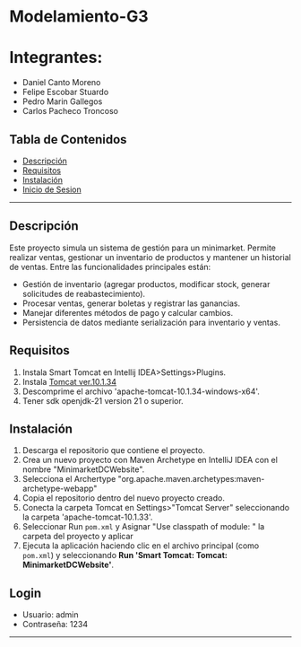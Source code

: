 # Modelamiento-G3
# Integrantes: 
- Daniel Canto Moreno
- Felipe Escobar Stuardo
- Pedro Marin Gallegos
- Carlos Pacheco Troncoso

## Tabla de Contenidos
- [Descripción](#descripción)
- [Requisitos](#requisitos)
- [Instalación](#instalación)
- [Inicio de Sesion](#login)

---

## Descripción
Este proyecto simula un sistema de gestión para un minimarket. Permite realizar ventas, gestionar un inventario de productos y mantener un historial de ventas. Entre las funcionalidades principales están:

- Gestión de inventario (agregar productos, modificar stock, generar solicitudes de reabastecimiento).
- Procesar ventas, generar boletas y registrar las ganancias.
- Manejar diferentes métodos de pago y calcular cambios.
- Persistencia de datos mediante serialización para inventario y ventas.

## Requisitos

1. Instala Smart Tomcat en Intellij IDEA>Settings>Plugins.
2. Instala [Tomcat ver.10.1.34](https://dlcdn.apache.org/tomcat/tomcat-10/v10.1.34/bin/apache-tomcat-10.1.34-windows-x64.zip)
3. Descomprime el archivo 'apache-tomcat-10.1.34-windows-x64'.
4. Tener sdk openjdk-21 version 21 o superior.

## Instalación

1. Descarga el repositorio que contiene el proyecto.
2. Crea un nuevo proyecto con Maven Archetype en IntelliJ IDEA con el nombre "MinimarketDCWebsite".
3. Selecciona el Archertype "org.apache.maven.archetypes:maven-archetype-webapp"
4. Copia el repositorio dentro del nuevo proyecto creado.
5. Conecta la carpeta Tomcat en Settings>"Tomcat Server" seleccionando la carpeta 'apache-tomcat-10.1.33'.
6. Seleccionar Run `pom.xml` y Asignar "Use classpath of module: " la carpeta del proyecto y aplicar
7. Ejecuta la aplicación haciendo clic en el archivo principal (como `pom.xml`) y seleccionando **Run 'Smart Tomcat: Tomcat: MinimarketDCWebsite'**.

## Login
- Usuario: admin
- Contraseña: 1234
   

---
